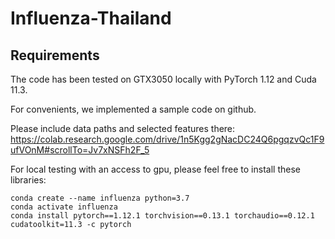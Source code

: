 # Influenza-Thailand
## Requirements
The code has been tested on GTX3050 locally with PyTorch 1.12 and Cuda 11.3.

For convenients, we implemented a sample code on github. 

Please include data paths and selected features there:
https://colab.research.google.com/drive/1n5Kgg2gNacDC24Q6pgqzvQc1F9ufVOnM#scrollTo=Jv7xNSFh2F_5


For local testing with an access to gpu, please feel free to install these libraries:

```Shell
conda create --name influenza python=3.7
conda activate influenza
conda install pytorch==1.12.1 torchvision==0.13.1 torchaudio==0.12.1 cudatoolkit=11.3 -c pytorch
```
